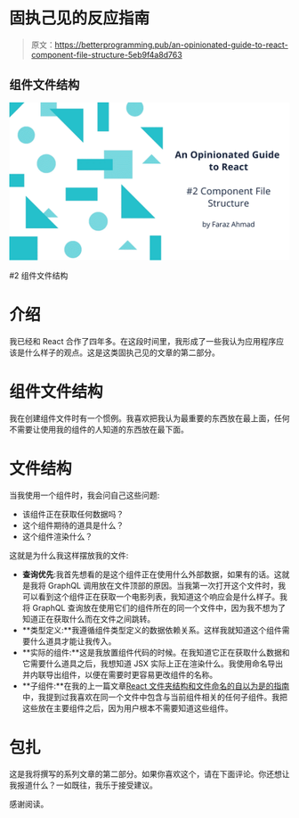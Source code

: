 # 固执己见的反应指南

> 原文：<https://betterprogramming.pub/an-opinionated-guide-to-react-component-file-structure-5eb9f4a8d763>

## 组件文件结构

![](img/307ab3d8757a2006280b0915181f3e8e.png)

#2 组件文件结构

# 介绍

我已经和 React 合作了四年多。在这段时间里，我形成了一些我认为应用程序应该是什么样子的观点。这是这类固执己见的文章的第二部分。

# 组件文件结构

我在创建组件文件时有一个惯例。我喜欢把我认为最重要的东西放在最上面，任何不需要让使用我的组件的人知道的东西放在最下面。

# 文件结构

当我使用一个组件时，我会问自己这些问题:

*   该组件正在获取任何数据吗？
*   这个组件期待的道具是什么？
*   这个组件渲染什么？

这就是为什么我这样摆放我的文件:

*   **查询优先**:我首先想看的是这个组件正在使用什么外部数据，如果有的话。这就是我将 GraphQL 调用放在文件顶部的原因。当我第一次打开这个文件时，我可以看到这个组件正在获取一个电影列表，我知道这个响应会是什么样子。我将 GraphQL 查询放在使用它们的组件所在的同一个文件中，因为我不想为了知道正在获取什么而在文件之间跳转。
*   **类型定义:**我遵循组件类型定义的数据依赖关系。这样我就知道这个组件需要什么道具才能让我传入。
*   **实际的组件:**这是我放置组件代码的时候。在我知道它正在获取什么数据和它需要什么道具之后，我想知道 JSX 实际上正在渲染什么。我使用命名导出并内联导出组件，以便在需要时更容易更改组件的名称。
*   **子组件:**在我的上一篇文章[React 文件夹结构和文件命名的自以为是的指南](https://medium.com/better-programming/an-opinionated-guide-to-react-folder-structure-file-naming-8b723d39a0d6)中，我提到过我喜欢在同一个文件中包含与当前组件相关的任何子组件。我把这些放在主要组件之后，因为用户根本不需要知道这些组件。

# 包扎

这是我将撰写的系列文章的第二部分。如果你喜欢这个，请在下面评论。你还想让我报道什么？一如既往，我乐于接受建议。

感谢阅读。
